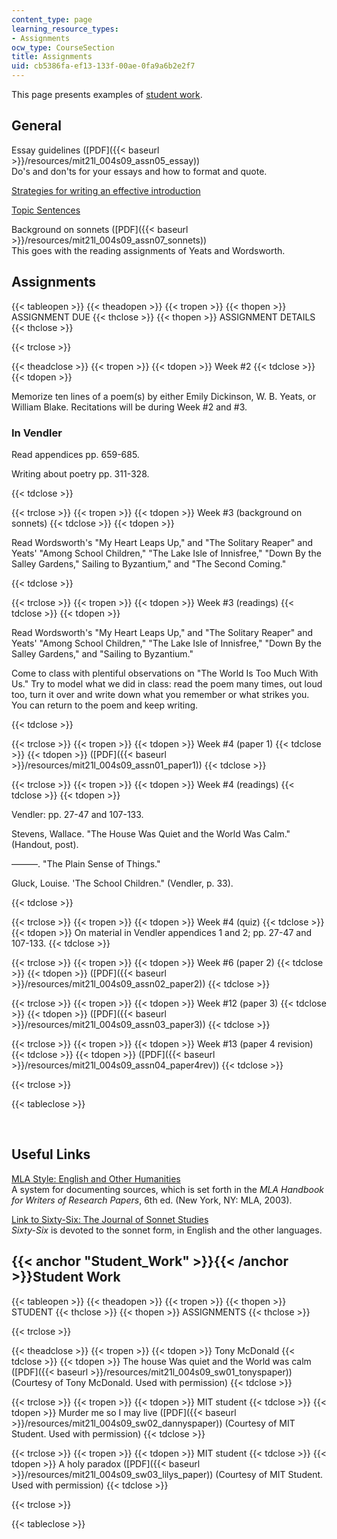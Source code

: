 ```yaml
---
content_type: page
learning_resource_types:
- Assignments
ocw_type: CourseSection
title: Assignments
uid: cb5386fa-ef13-133f-00ae-0fa9a6b2e2f7
---
```


This page presents examples of [student work](#Student_Work).

General
-------

Essay guidelines ([PDF]({{< baseurl >}}/resources/mit21l_004s09_assn05_essay))  
Do's and don'ts for your essays and how to format and quote.

[Strategies for writing an effective introduction](https://writingcenter.unc.edu/tips-and-tools/introductions/)

[Topic Sentences](https://web.archive.org/web/20100129071053/http://www.nd.edu/~writing/resources/TopicSentences.htm)

Background on sonnets ([PDF]({{< baseurl >}}/resources/mit21l_004s09_assn07_sonnets))  
This goes with the reading assignments of Yeats and Wordsworth.

Assignments
-----------

{{< tableopen >}}
{{< theadopen >}}
{{< tropen >}}
{{< thopen >}}
ASSIGNMENT DUE
{{< thclose >}}
{{< thopen >}}
ASSIGNMENT DETAILS
{{< thclose >}}

{{< trclose >}}

{{< theadclose >}}
{{< tropen >}}
{{< tdopen >}}
Week #2
{{< tdclose >}}
{{< tdopen >}}


Memorize ten lines of a poem(s) by either Emily Dickinson, W. B. Yeats, or William Blake. Recitations will be during Week #2 and #3.

### In Vendler

Read appendices pp. 659-685.

Writing about poetry pp. 311-328.


{{< tdclose >}}

{{< trclose >}}
{{< tropen >}}
{{< tdopen >}}
Week #3 (background on sonnets)
{{< tdclose >}}
{{< tdopen >}}


Read Wordsworth's "My Heart Leaps Up," and "The Solitary Reaper" and Yeats' "Among School Children," "The Lake Isle of Innisfree," "Down By the Salley Gardens," Sailing to Byzantium," and "The Second Coming."


{{< tdclose >}}

{{< trclose >}}
{{< tropen >}}
{{< tdopen >}}
Week #3 (readings)
{{< tdclose >}}
{{< tdopen >}}


Read Wordsworth's "My Heart Leaps Up," and "The Solitary Reaper" and Yeats' "Among School Children," "The Lake Isle of Innisfree," "Down By the Salley Gardens," and "Sailing to Byzantium."

Come to class with plentiful observations on "The World Is Too Much With Us." Try to model what we did in class: read the poem many times, out loud too, turn it over and write down what you remember or what strikes you. You can return to the poem and keep writing.


{{< tdclose >}}

{{< trclose >}}
{{< tropen >}}
{{< tdopen >}}
Week #4 (paper 1)
{{< tdclose >}}
{{< tdopen >}}
([PDF]({{< baseurl >}}/resources/mit21l_004s09_assn01_paper1))
{{< tdclose >}}

{{< trclose >}}
{{< tropen >}}
{{< tdopen >}}
Week #4 (readings)
{{< tdclose >}}
{{< tdopen >}}


Vendler: pp. 27-47 and 107-133.

Stevens, Wallace. "The House Was Quiet and the World Was Calm." (Handout, post).

———. "The Plain Sense of Things."

Gluck, Louise. 'The School Children." (Vendler, p. 33).


{{< tdclose >}}

{{< trclose >}}
{{< tropen >}}
{{< tdopen >}}
Week #4 (quiz)
{{< tdclose >}}
{{< tdopen >}}
On material in Vendler appendices 1 and 2; pp. 27-47 and 107-133.
{{< tdclose >}}

{{< trclose >}}
{{< tropen >}}
{{< tdopen >}}
Week #6 (paper 2)
{{< tdclose >}}
{{< tdopen >}}
([PDF]({{< baseurl >}}/resources/mit21l_004s09_assn02_paper2))
{{< tdclose >}}

{{< trclose >}}
{{< tropen >}}
{{< tdopen >}}
Week #12 (paper 3)
{{< tdclose >}}
{{< tdopen >}}
([PDF]({{< baseurl >}}/resources/mit21l_004s09_assn03_paper3))
{{< tdclose >}}

{{< trclose >}}
{{< tropen >}}
{{< tdopen >}}
Week #13 (paper 4 revision)
{{< tdclose >}}
{{< tdopen >}}
([PDF]({{< baseurl >}}/resources/mit21l_004s09_assn04_paper4rev))
{{< tdclose >}}

{{< trclose >}}

{{< tableclose >}}

  
 

Useful Links
------------

[MLA Style: English and Other Humanities](https://necc.mass.libguides.com/citation/MLA)  
A system for documenting sources, which is set forth in the _MLA Handbook for Writers of Research Papers_, 6th ed. (New York, NY: MLA, 2003).

[Link to Sixty-Six: The Journal of Sonnet Studies](http://archive.is/kIQbQ)  
_Sixty-Six_ is devoted to the sonnet form, in English and the other languages.

{{< anchor "Student_Work" >}}{{< /anchor >}}Student Work
--------------------------------------------------------

{{< tableopen >}}
{{< theadopen >}}
{{< tropen >}}
{{< thopen >}}
STUDENT
{{< thclose >}}
{{< thopen >}}
ASSIGNMENTS
{{< thclose >}}

{{< trclose >}}

{{< theadclose >}}
{{< tropen >}}
{{< tdopen >}}
Tony McDonald
{{< tdclose >}}
{{< tdopen >}}
The house Was quiet and the World was calm ([PDF]({{< baseurl >}}/resources/mit21l_004s09_sw01_tonyspaper)) (Courtesy of Tony McDonald. Used with permission)
{{< tdclose >}}

{{< trclose >}}
{{< tropen >}}
{{< tdopen >}}
MIT student
{{< tdclose >}}
{{< tdopen >}}
Murder me so I may live ([PDF]({{< baseurl >}}/resources/mit21l_004s09_sw02_dannyspaper)) (Courtesy of MIT Student. Used with permission)
{{< tdclose >}}

{{< trclose >}}
{{< tropen >}}
{{< tdopen >}}
MIT student
{{< tdclose >}}
{{< tdopen >}}
A holy paradox ([PDF]({{< baseurl >}}/resources/mit21l_004s09_sw03_lilys_paper)) (Courtesy of MIT Student. Used with permission)
{{< tdclose >}}

{{< trclose >}}

{{< tableclose >}}